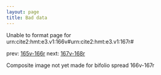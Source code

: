 ```yaml
---
layout: page
title: Bad data
---
```


Unable to format page for urn:cite2:hmt:e3.v1:166v#urn:cite2:hmt:e3.v1:167r#

prev: [165v-166r](../165v-166r/) next: [167v-168r](../167v-168r/)

Composite image not yet made for bifolio spread 166v-167r

